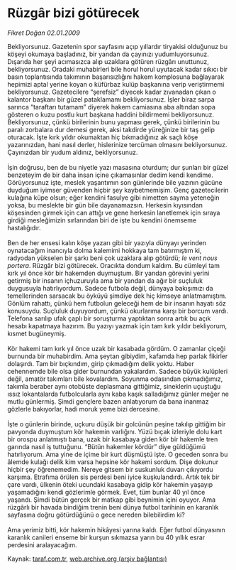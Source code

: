 # Rüzgâr bizi götürecek

*Fikret Doğan 02.01.2009*

<div class="yazi">Bekliyorsunuz. Gazetenin spor sayfasını açıp yıllardır tiryakisi olduğunuz bu köşeyi okumaya başladınız, bir yandan da çayınızı yudumluyorsunuz. Dışarıda her şeyi acımasızca alıp uzaklara götüren rüzgârı unuttunuz, bekliyorsunuz. Oradaki muhabirleri bile horul horul uyutacak kadar sıkıcı bir basın toplantısında takımının başarısızlığını hakem komplosuna bağlayarak hepimizi aptal yerine koyan o küfürbaz kulüp başkanına verip veriştirmemi bekliyorsunuz. Gazetecilere “şerefsiz” diyecek kadar zıvanadan çıkan o kalantor başkanı bir güzel pataklamamı bekliyorsunuz. İşler biraz sarpa sarınca “taraftarı tutamam” diyerek hakem camiasına aba altından sopa gösteren o kuzu postlu kurt başkana haddini bildirmemi bekliyorsunuz. Bekliyorsunuz, çünkü birilerinin bunu yapması gerek, çünkü birilerinin bu paralı zorbalara dur demesi gerek, aksi takdirde yüreğinize bir taş gelip oturacak. İşte kırk yıldır okumaktan hiç bıkmadığınız ak saçlı köşe yazarınızdan, hani nasıl derler, hislerinize tercüman olmasını bekliyorsunuz. Çayınızdan bir yudum aldınız, bekliyorsunuz. <br/><br/>İşin doğrusu, ben de bu niyetle yazı masasına oturdum; dur şunları bir güzel benzeteyim de bir daha insan içine çıkamasınlar dedim kendi kendime. Görüyorsunuz işte, meslek yaşantımın son günlerinde bile yazının gücüne duyduğum iyimser güvenden hiçbir şey kaybetmemişim. Genç gazetecilerin kulağına küpe olsun; eğer kendini fasulye gibi nimetten sayma yeteneğin yoksa, bu meslekte bir gün bile dayanamazsın. Herkesin kıyısından köşesinden girmek için can attığı ve gene herkesin lanetlemek için sıraya girdiği mesleğimizin sırlarından biri de işte bu kendini önemseme hastalığıdır. <br/><br/>Ben de her ensesi kalın köşe yazarı gibi bir yazıyla dünyayı yerinden oynatacağım inancıyla dolma kalemimi hokkaya tam batırmıştım ki, radyodan yükselen bir şarkı beni çok uzaklara alıp götürdü; <i>le vent nous portera</i>. Rüzgâr bizi götürecek. Oracıkta dondum kaldım. Bu cümleyi tam kırk yıl önce kör bir hakemden duymuştum. Bir yandan görevini yerini getirmiş bir insanın içhuzuruyla ama bir yandan da ağır bir suçluluk duygusuyla hatırlıyordum. Sadece futbola değil, dünyaya bakışımızı da temellerinden sarsacak bu öyküyü şimdiye dek hiç kimseye anlatmamıştım. Gönlüm rahattı, çünkü hem futbolun geleceği hem de bir insanın hayatı söz konusuydu. Suçluluk duyuyordum, çünkü okurlarıma karşı bir borcum vardı. Telefona sarılıp ufak çaplı bir soruşturma yaptıktan sonra artık bu açık hesabı kapatmaya hazırım. Bu yazıyı yazmak için tam kırk yıldır bekliyorum, kısmet bugüneymiş. <br/><br/>Kör hakemi tam kırk yıl önce uzak bir kasabada gördüm. O zamanlar çiçeği burnunda bir muhabirdim. Ama şeytan gibiydim, kafamda hep parlak fikirler dolaşırdı. Tam bir bıçkındım, girip çıkmadığım delik yoktu. Haber cehennemde bile olsa gider burnundan yakalardım. Sadece büyük kulüpleri değil, amatör takımları bile kovalardım. Soyunma odasından çıkmadığımız, takımla beraber aynı otobüste deplasmana gittiğimiz, sineklerin uçuştuğu ıssız lokantalarda futbolcularla aynı kaba kaşık salladığımız günler meğer ne mutlu günlermiş. Şimdi gençlere bazen anlatıyorum da bana inanmaz gözlerle bakıyorlar, hadi moruk yeme bizi dercesine. <br/><br/>İşte o günlerin birinde, uçkuru düşük bir golcünün peşine takılıp gittiğim bir pavyonda duymuştum kör hakemin varlığını. Yüzü bıçak izleriyle dolu kart bir orospu anlatmıştı bana, uzak bir kasabaya giden kör bir hakemle tren garında nasıl iş tuttuğunu. “Bütün hakemler kördür” diye güldüğümü hatırlıyorum. Ama yine de içime bir kurt düşmüştü işte. O geceden sonra bu âlemde kulağı delik kim varsa hepsine kör hakemi sordum. Dişe dokunur hiçbir şey öğrenemedim. Nereye gitsem bir suskunluk duvarı çıkıyordu karşıma. Etrafıma örülen sis perdesi beni iyice kuşkulandırdı. Artık tek bir çare vardı, ülkenin öteki ucundaki kasabaya gidip kör hakemin yaşayıp yaşamadığını kendi gözlerimle görmek. Evet, tüm bunlar 40 yıl önce yaşandı. Şimdi bütün gerçek bir matkap gibi beynimin içini oyuyor. Ama rüzgârlı bir havada bindiğim trenin beni dünya futbol tarihinin en karanlık sayfasına doğru götürdüğünü o gece nereden bilebilirdim ki? <br/><br/>Ama yerimiz bitti, kör hakemin hikâyesi yarına kaldı. Eğer futbol dünyasının karanlık canileri enseme bir kurşun sıkmazsa yarın bu 40 yıllık esrar perdesini aralayacağım.</div>

Kaynak: [taraf.com.tr](http://www.taraf.com.tr:80/fikret-dogan/makale-ruzgar-bizi-goturecek.htm), [web.archive.org (arşiv bağlantısı)](http://web.archive.org/web/20101010164001/http://www.taraf.com.tr:80/fikret-dogan/makale-ruzgar-bizi-goturecek.htm)
